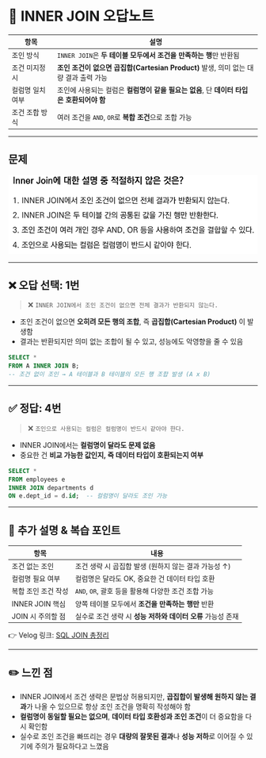 # 📌 INNER JOIN 오답노트

| 항목        | 설명                                                          |
| --------- | ----------------------------------------------------------- |
| 조인 방식     | `INNER JOIN`은 **두 테이블 모두에서 조건을 만족하는 행**만 반환됨                |
| 조건 미지정 시  | **조인 조건이 없으면 곱집합(Cartesian Product)** 발생, 의미 없는 대량 결과 출력 가능 |
| 컬럼명 일치 여부 | 조인에 사용되는 컬럼은 **컬럼명이 같을 필요는 없음**, 단 **데이터 타입은 호환되어야 함**      |
| 조건 조합 방식  | 여러 조건을 `AND`, `OR`로 **복합 조건**으로 조합 가능                       |

---

## 문제

![26번 문제](../images/26.png)

---

## ❌ 오답 선택: 1번

> ❌ `INNER JOIN에서 조인 조건이 없으면 전체 결과가 반환되지 않는다.`

* 조인 조건이 없으면 **오히려 모든 행의 조합**, 즉 **곱집합(Cartesian Product)** 이 발생함
* 결과는 반환되지만 의미 없는 조합이 될 수 있고, 성능에도 악영향을 줄 수 있음

```sql
SELECT *
FROM A INNER JOIN B;
-- 조건 없이 조인 → A 테이블과 B 테이블의 모든 행 조합 발생 (A x B)
```

---

## ✅ 정답: 4번

> ❌ `조인으로 사용되는 컬럼은 컬럼명이 반드시 같아야 한다.`

* INNER JOIN에서는 **컬럼명이 달라도 문제 없음**
* 중요한 건 **비교 가능한 값인지, 즉 데이터 타입이 호환되는지 여부**

```sql
SELECT *
FROM employees e
INNER JOIN departments d
ON e.dept_id = d.id;  -- 컬럼명이 달라도 조인 가능
```

---

## 📘 추가 설명 & 복습 포인트

| 항목            | 내용                                   |
| ------------- | ------------------------------------ |
| 조건 없는 조인      | 조건 생략 시 곱집합 발생 (원하지 않는 결과 가능성 ↑)     |
| 컬럼명 필요 여부     | 컬럼명은 달라도 OK, 중요한 건 데이터 타입 호환         |
| 복합 조인 조건 작성   | `AND`, `OR`, 괄호 등을 활용해 다양한 조건 조합 가능  |
| INNER JOIN 핵심 | 양쪽 테이블 모두에서 **조건을 만족하는 행만** 반환       |
| JOIN 시 주의할 점  | 실수로 조건 생략 시 **성능 저하와 데이터 오류** 가능성 존재 |

👉 Velog 링크: [SQL JOIN 총정리](https://velog.io/@wjpark4430/SQL-JOIN-총정리-INNER-OUTER-CROSS-SELF-JOIN)

---

## ✏️ 느낀 점

* INNER JOIN에서 조건 생략은 문법상 허용되지만, **곱집합이 발생해 원하지 않는 결과**가 나올 수 있으므로 항상 조인 조건을 명확히 작성해야 함
* **컬럼명이 동일할 필요는 없으며**, **데이터 타입 호환성과 조인 조건**이 더 중요함을 다시 확인함
* 실수로 조인 조건을 빠뜨리는 경우 **대량의 잘못된 결과**나 **성능 저하**로 이어질 수 있기에 주의가 필요하다고 느꼈음
